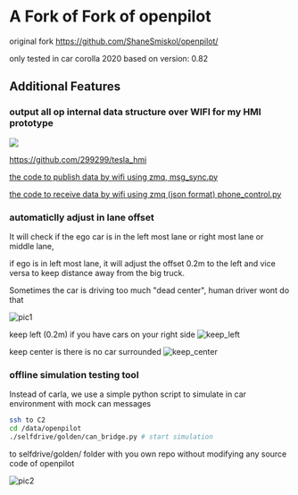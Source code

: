 # A Fork of Fork of openpilot

original fork https://github.com/ShaneSmiskol/openpilot/

only tested in car corolla 2020
based on version: 0.82

## Additional Features

### output all op internal data structure over WIFI for my HMI prototype
[![](https://img.youtube.com/vi/rxTK5McUPA4/0.jpg)](https://www.youtube.com/watch?v=rxTK5McUPA4)

https://github.com/299299/tesla_hmi

[the code to publish data by wifi using zmq, msg_sync.py](./selfdrive/golden/msg_sync.py)

[the code to receive data by wifi using zmq (json format) phone_control.py ](./selfdrive/golden/phone_control.py)

### automaticlly adjust in lane offset
It will check if the ego car is in the left most lane or right most lane or middle lane,

if ego is in left most lane, it will adjust the offset 0.2m to the left and vice versa to keep distance away from the big truck.

Sometimes the car is driving too much "dead center", human driver wont do that

![pic1](./doc/lateral_offset.png?raw=true)

keep left (0.2m) if you have cars on your right side
![keep_left](./doc/keep_left.jpg?raw=true)

keep center is there is no car surrounded
![keep_center](./doc/keep_center.jpg?raw=true)

### offline simulation testing tool
Instead of carla, we use a simple python script to simulate in car environment with mock can messages

``` sh
ssh to C2
cd /data/openpilot
./selfdrive/golden/can_bridge.py # start simulation
```
to selfdrive/golden/ folder with you own repo without modifying any source code of openpilot

![pic2](./doc/sim_script.png?raw=true)

